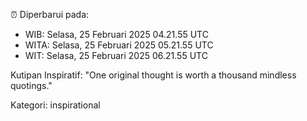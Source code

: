 ⏰ Diperbarui pada:
- WIB: Selasa, 25 Februari 2025 04.21.55 UTC
- WITA: Selasa, 25 Februari 2025 05.21.55 UTC
- WIT: Selasa, 25 Februari 2025 06.21.55 UTC

Kutipan Inspiratif:
"One original thought is worth a thousand mindless quotings."


Kategori: inspirational

